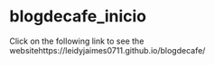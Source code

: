 # blogdecafe_inicio
Click on the following link to see the websitehttps://leidyjaimes0711.github.io/blogdecafe/ 
